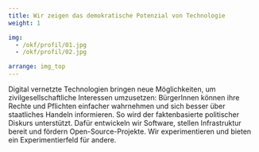 ```yaml
---
title: Wir zeigen das demokratische Potenzial von Technologie
weight: 1

img:
  - /okf/profil/01.jpg
  - /okf/profil/02.jpg

arrange: img_top
---
```


Digital vernetzte Technologien bringen neue Möglichkeiten, um zivilgesellschaftliche Interessen umzusetzen: BürgerInnen können ihre Rechte und Pflichten einfacher wahrnehmen und sich besser über staatliches Handeln informieren. So wird der faktenbasierte politischer Diskurs unterstützt. Dafür entwickeln wir Software, stellen Infrastruktur bereit und fördern Open-Source-Projekte. Wir experimentieren und bieten ein Experimentierfeld für andere.
